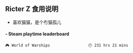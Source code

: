 ## Ricter Z 食用说明
- 喜欢猫猫，是个冇猫孤儿

<!-- steam-box start -->
#### - Steam playtime leaderboard
```text
🎮 World of Warships                 🕘 231 hrs 21 mins
```
<!-- Powered by https://github.com/YouEclipse/steam-box . -->
<!-- steam-box end -->
